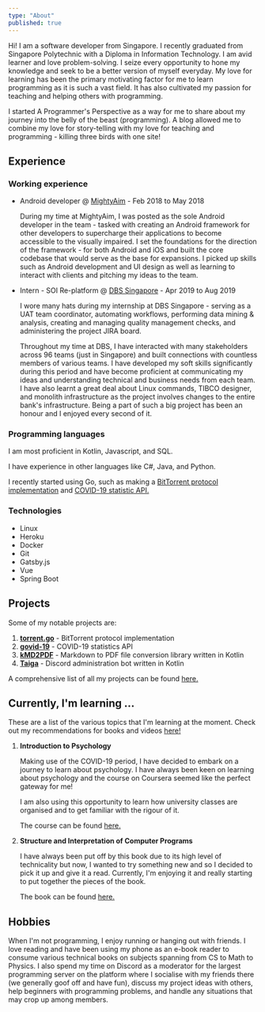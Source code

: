 ```yaml
---
type: "About"
published: true
---
```


Hi! I am a software developer from Singapore. I recently graduated from Singapore Polytechnic with a Diploma in 
Information Technology. I am avid learner and love problem-solving. I seize every opportunity to hone my knowledge and 
seek to be a better version of myself everyday. My love for learning has been the primary motivating factor for me to
learn programming as it is such a vast field. It has also cultivated my passion for teaching and helping others with
programming.

I started A Programmer's Perspective as a way for me to share about my journey into the belly of the beast 
(programming). A blog allowed me to combine my love for story-telling with my love for teaching and programming - 
killing three birds with one site!

## Experience

### Working experience

- Android developer @ [MightyAim](https://www.mightyaim.co/) - Feb 2018 to May 2018
  
  During my time at MightyAim, I was posted as the sole Android developer in the team - tasked with creating an Android 
  framework for other developers to supercharge their applications to become accessible to the visually impaired. I set
  the foundations for the direction of the framework - for both Android and iOS and built the core codebase that would
  serve as the base for expansions. I picked up skills such as Android development and UI design as well as learning to
  interact with clients and pitching my ideas to the team.

- Intern - SOI Re-platform @ [DBS Singapore](https://www.dbs.com.sg/index/default.page) - Apr 2019 to Aug 2019

  I wore many hats during my internship at DBS Singapore - serving as a UAT team coordinator, automating workflows, 
  performing data mining & analysis, creating and managing quality management checks, and administering the project 
  JIRA board. 
  
  Throughout my time at DBS, I have interacted with many stakeholders across 96 teams (just in Singapore) and built 
  connections with countless members of various teams. I have developed my soft skills significantly during this period 
  and have become proficient at communicating my ideas and understanding technical and business needs from each team. I 
  have also learnt a great deal about Linux commands, TIBCO designer, and monolith infrastructure as the project 
  involves changes to the entire bank's infrastructure. Being a part of such a big project has been an honour and I 
  enjoyed every second of it.

### Programming languages

I am most proficient in Kotlin, Javascript, and SQL. 

I have experience in other languages like C#, Java, and Python.

I recently started using Go, such as making a [BitTorrent protocol implementation](/projects/posts/torrent.go) and 
[COVID-19 statistic API.](/projects/posts/govid-19)

### Technologies

- Linux
- Heroku
- Docker
- Git
- Gatsby.js
- Vue
- Spring Boot

## Projects

Some of my notable projects are:

1. [**torrent.go**](/projects/posts/torrent.go) - BitTorrent protocol implementation
2. [**govid-19**](/projects/posts/govid-19) - COVID-19 statistics API
3. [**kMD2PDF**](/projects/posts/kMD2PDF) - Markdown to PDF file conversion library written in Kotlin
4. [**Taiga**](/projects/posts/Taiga) - Discord administration bot written in Kotlin

A comprehensive list of all my projects can be found [here.](/projects)

## Currently, I'm learning ...

These are a list of the various topics that I'm learning at the moment. Check out my recommendations for books and 
videos [here!](/recommendations)

1. **Introduction to Psychology** 
    
   Making use of the COVID-19 period, I have decided to embark on a journey to learn about psychology. I have always 
   been keen on learning about psychology and the course on Coursera seemed like the perfect gateway for me! 
   
   I am also using this opportunity to learn how university classes are organised and to get familiar with the rigour 
   of it.
   
   The course can be found [here.](https://www.coursera.org/learn/introduction-psychology)
   
2. **Structure and Interpretation of Computer Programs**
   
   I have always been put off by this book due to its high level of technicality but now, I wanted to try something new 
   and so I decided to pick it up and give it a read. Currently, I'm enjoying it and really starting to put together the
   pieces of the book.

   The book can be found [here.](https://web.mit.edu/alexmv/6.037/sicp.pdf)

## Hobbies

When I'm not programming, I enjoy running or hanging out with friends. I love reading and have been using my phone as an
e-book reader to consume various technical books on subjects spanning from CS to Math to Physics. I also spend my time 
on Discord as a moderator for the largest programming server on the platform where I socialise with my friends there (we 
generally goof off and have fun), discuss my project ideas with others, help beginners with programming problems, and 
handle any situations that may crop up among members.
